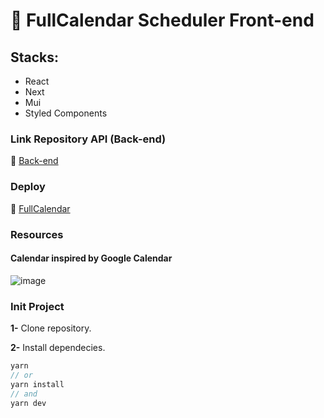 # 📅 FullCalendar Scheduler Front-end

## Stacks: 

- React
- Next
- Mui
- Styled Components

### Link Repository API (Back-end)

🔗 [Back-end](https://github.com/jrsousadev/fullcalendar-scheduler-back)

### Deploy 

🔗 [FullCalendar](https://fullcalendar-scheduler-web.vercel.app/)

### Resources

#### Calendar inspired by Google Calendar

![image](https://user-images.githubusercontent.com/92350736/186803018-7f53f5b3-db6c-4199-bed0-aacd8a5ee31b.png)

### Init Project

**1-** Clone repository.

**2-** Install dependecies.
```js
yarn
// or
yarn install
// and
yarn dev
```
